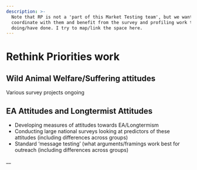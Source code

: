 ```yaml
---
description: >-
  Note that RP is not a 'part of this Market Testing team', but we want to
  coordinate with them and benefit from the survey and profiling work they are
  doing/have done. I try to map/link the space here.
---
```


# Rethink Priorities work

## Wild Animal Welfare/Suffering attitudes

Various survey projects ongoing

## EA Attitudes and Longtermist Attitudes

* Developing measures of attitudes towards EA/Longtermism
* Conducting large national surveys looking at predictors of these attitudes (including differences across groups)
* Standard ‘message testing’ (what arguments/framings work best for outreach (including differences across groups)

\_\_
